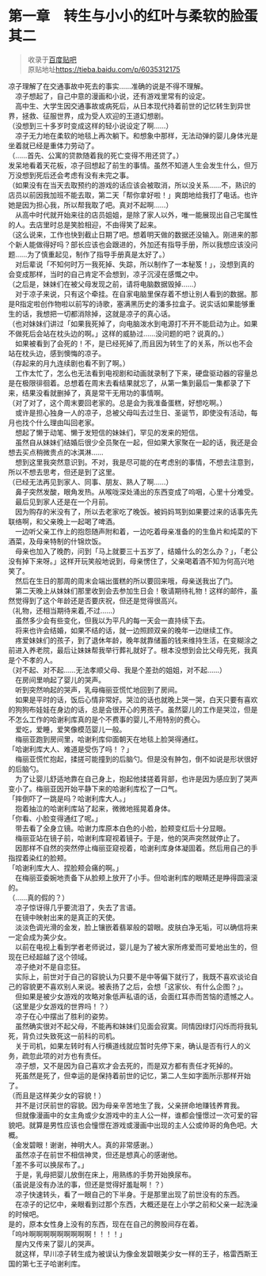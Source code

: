 # 第一章　转生与小小的红叶与柔软的脸蛋 其二

> 收录于[百度贴吧](https://tieba.baidu.com/f?kw=转生王子)  
> 原贴地址<https://tieba.baidu.com/p/6035312175>

凉子理解了在交通事故中死去的事实……准确的说是不得不理解。  
　凉子想起了，自己中意的漫画和小说，还有游戏里常有的设定。  
　高中生、大学生因交通事故或病死后，从日本现代持着前世的记忆转生到异世界，拯救、征服世界，成为受人欢迎的王道幻想剧。  
（没想到三十多岁时变成这样的轻小说设定了啊……）  
　凉子无力地在柔软的地毯上再次躺下。和想象中那样，无法动弹的婴儿身体光是坐着就已经是重体力劳动了。  
（……首先、公寓的贷款随着我的死亡变得不用还贷了。）  
发呆地看着天花板，凉子回想起了前生的事情。虽然不知道人生会发生什么，但万万没想到死后还会考虑有没有未完之事。  
（如果没有在当天去取预约的游戏的话应该会被取消，所以没关系……不，熟识的店员以前因我加班不能去取，第二天「帮你拿好啦！」爽朗地给我打了电话。也许她是因为担心我，所以帮我取了吧。真对不起啊……）  
　从高中时代就开始来往的店员姐姐，是除了家人以外，唯一能展现出自己宅属性的人。去店里时总是笑脸相迎，不由得笑了起来。  
（这么说来，工作也快到截止日期了吧。想着明天做的数据还没输入。刚进来的那个新人能做得好吗？部长应该也会跟进的，外加还有指导手册，所以我想应该没问题……为了慎重起见，制作了指导手册真是太好了。）  
　对后辈说「不知何时万一我死掉、失踪，所以制作了一本秘笈！」，没想到真的会变成那样，当时的自己肯定不会想到，凉子沉浸在感慨之中。  
（之后是，妹妹们在被父母发现之前，请将电脑数据毁掉……）  
　对于凉子来说，只有这个牵挂。在自家电脑里保存着不想让别人看到的数据。那是R指定啦创作物啦以前写的诗歌，塞满黑历史的潘多拉盒子。说实话如果能够重生的话，我想把一切都消除掉，这就是凉子的真心话。  
（也对妹妹们讲过「如果我死掉了，向电脑泼水到电源打不开不能启动为止。如果不做死后会站在枕头边的啊。」这样的威胁过……没问题的吧？说真的。）  
　如果被看到了会死的！不，是已经死掉了,而且因为转生了的关系，所以也不会站在枕头边，感到懊悔的凉子。  
（存起来的月九连续剧也看不到了啊。）  
　工作太忙了，怎么也无法看到电视剧和动画就录制了下来，硬盘驱动器的容量总是在极限徘徊着。总想着在周末去看结果就忘了，从第一集到最后一集都录了下来，结果没看就删掉了，真是常干无用功的事情啊。  
（对了对了，这个周末要回老家的。总是会为我准备蛋糕，好想吃啊。）  
　或许是担心独身一人的凉子，总被父母叫去过生日、圣诞节，即使没有活动，每月也找个什么理由叫回老家。  
　想起了懒于动笔、懒于发短信的妹妹们，罕见的发来的短信。  
　虽然自从妹妹们结婚后很少全员聚在一起，但如果大家聚在一起的话，我还是会想去买点稍微贵点的冰淇淋……  
　想到这里我突然意识到。不对，我是尽可能的在考虑别的事情，不想去注意到，所以不想去思考，但还是到了这里。  
（已经无法再见到家人、同事、朋友、熟人了啊……）  
　鼻子突然发酸，眼角发热。从喉咙深处涌出的东西变成了呜咽，心里十分难受。  
　最后见到家人还是在一个月前。  
　因为购存的米没有了，所以去老家吃了晚饭。被妈妈骂到如果要过来的话事先先联络啊，和父亲晚上一起喝了啤酒。  
　一边听父亲工作上的抱怨随声附和着，一边吃着母亲准备的的生鱼片和炖菜的下酒菜，及母亲特制的什锦炊饭。  
　母亲也加入了晚酌，问到「马上就要三十五岁了，结婚什么的怎么办？」，「老公没有掉下来呀。」这样开玩笑般地说到，母亲愣住了，父亲喝着酒不知为何高兴地笑了。  
　然后在生日的那周的周末会端出蛋糕的所以要回来哦，母亲送我出了门。  
　第二天晚上从妹妹们那里收到会去参加生日会！敬请期待礼物！这样的邮件，虽然觉得到了这个年龄还是否要庆祝，但还是觉得很高兴。  
（礼物，还相当期待来着,不过……）  
　虽然多少会有些变化，但我以为平凡的每一天会一直持续下去。  
　将来也许会结婚，如果不结的话，就一边照顾双亲的晚年一边继续工作。  
　疼爱妹妹们的孩子，到了退休年龄，晚年就靠储蓄的钱来维持生活，在变糊涂之前进入养老院，最后让妹妹帮我举行葬礼就好了。根本没想到会比父母先死，我真是个不孝的人。  
（对不起、对不起……无法孝顺父母、我是个差劲的姐姐，对不起……）  
　在房间里响起了婴儿的哭声。  
　听到突然响起的哭声，乳母梅丽亚慌忙地回到了房间。  
　如果是平时的话，饭后心情非常好。哭泣的话也就晚上哭一哭，白天只要有喜欢的狗狗布娃娃在身边的话，总是会很开心的男孩子。虽然婴儿的工作是哭泣，但是不怎么工作的哈谢利库真的是个不费事的婴儿,不用特别的费心。  
　爱吃，爱睡，爱笑像模范婴儿一般。  
　梅丽亚跑到房间里，哈谢利库仰面朝天在地毯上脸哭得通红。  
「哈谢利库大人、难道是受伤了吗！？」  
　梅丽亚慌忙抱起，揉搓可能撞到的后脑勺。但是没有肿包，倒不如说是形状很好的后脑勺。  
　为了让婴儿舒适地靠在自己身上，抱起他揉搓着背部，也许是因为感应到了哭声变小了。梅丽亚因开始平静下来的哈谢利库松了一口气。  
「摔倒吓了一跳是吗？哈谢利库大人。」  
　抱着抽泣的哈谢利库站了起来，微微地摇晃着身体。  
「你看、小脸变得通红了呢。」  
　带去看了全身立镜。哈谢力库原本白色的小脸，脸颊变红后十分显眼。  
　梅丽亚站在镜子前，哈谢利库窥视着镜子。于是，他的哭声突然就停止了。  
　因那样不自然的突然停止梅丽亚窥视着，哈谢利库身体凝固着。然后用自己的手指捏着染红的脸颊。  
「哈谢利库大人、捏脸颊会痛的啊。」  
　在梅丽亚委婉地责备下从脸颊上放开了小手。但哈谢利库的眼睛还是睁得圆滚滚的。  
（……真的假的？）  
　凉子惊讶得几乎要流泪了，失去了言语。  
　在镜中映射出来的是真正的天使。  
　淡淡色调光滑的金发，脸上镶嵌着翡翠般的碧眼。皮肤白净无垢，可以确信将来一定会成为美少女。  
　以前在电视上看到学者老师说过，婴儿是为了被大家所疼爱而可爱地出生的，但现在已经超越了这个领域。  
　凉子绝对不是自恋狂。  
　实际上，前世对于自己的容貌认为只要不是中等偏下就行了，我既不喜欢谈论自己的容貌更不喜欢别人来说。被表扬了之后，会想「这家伙、有什么企图？」。  
　但如果是被少女游戏的攻略对象低声私语的话，会面红耳赤而苦恼的遗憾之人。  
（这里是少女游戏的世界吗！？）  
　凉子在心中摆出了胜利的姿势。  
　虽然确实很对不起父母，不能再和妹妹们见面会寂寞。同情因绿灯闪烁而将我轧死，背负过失致死这一前科的司机。  
　关于司机，如果左转时有人行横道线就应暂时先停下来，确认是否有行人的义务，疏忽此项的对方也有责任。  
　凉子想，又不是因为自己喜欢才会去死的，而是双方都有责任才死掉的。  
　死虽然是死了，但幸运的是保持着前世的记忆，第二人生如字面所示那样开始了。  
（而且是这样美少女的容貌！）  
　并不是讨厌前世的容貌。因为母亲辛苦地生了我，父亲拼命地赚钱养育我。  
　但就像漫画中的女主角或少女游戏中的主人公一样，谁都会憧憬过一次可爱的容貌吧。就算是男性应该也会憧憬在游戏或漫画中出现的主人公或帅哥的角色吧。大概。  
（金发碧眼！谢谢，神明大人。真的非常感谢。）  
　虽然凉子在前世不相信神灵，但还是想真心的感谢他。  
「差不多可以换尿布了。」  
　于是，乳母把婴儿放倒在床上，用熟练的手势开始换尿布。  
（虽说是没有办法的事，但还是觉得好羞耻啊！？）  
　凉子快速转头，看了一眼自己的下半身。于是那里出现了前世没有的东西。  
　在凉子的记忆中，亲眼看到过那个东西，大概还是在上小学之前和父亲一起洗澡的时候吧。  
是的，原本女性身上没有的东西，现在在自己的胯股间存在着。  
「呜咔啊啊啊啊啊啊啊啊啊！！！！」  
　屋内又传来了婴儿的哭声。  
　就这样，早川凉子转生成为被误认为像金发碧眼美少女一样的王子，格雷西斯王国的第七王子哈谢利库。  